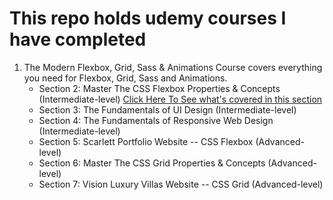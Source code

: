 <h1>This repo holds udemy courses I have completed</h1>

<ol>
  <li>The Modern Flexbox, Grid, Sass & Animations Course covers everything you need for Flexbox, Grid, Sass and Animations.
    <ul>
      <li>Section 2: Master The CSS Flexbox Properties & Concepts (Intermediate-level)
        <a href="https://github.com/DidoNikolovV/Udemy/tree/master/Modern-Flexbox-Grid-Sass-Animations/Flexbox">Click Here To See what's covered in this section</a>
      </li>
      <li>Section 3: The Fundamentals of UI Design (Intermediate-level)</li>
      <li>Section 4: The Fundamentals of Responsive Web Design (Intermediate-level)</li>
      <li>Section 5: Scarlett Portfolio Website -- CSS Flexbox (Advanced-level)</li>
      <li>Section 6: Master The CSS Grid Properties & Concepts (Advanced-level)</li>
      <li>Section 7: Vision Luxury Villas Website -- CSS Grid (Advanced-level)</li>
    </ul>
  </li>
</ol>
